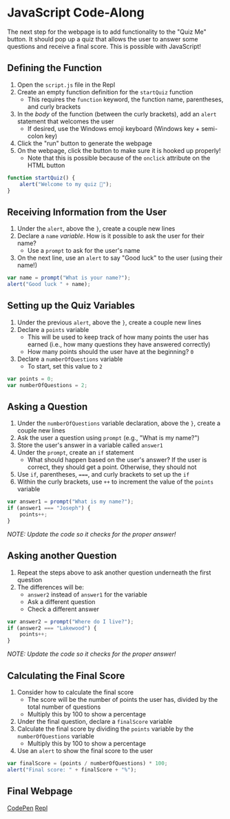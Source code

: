 # JavaScript Code-Along
The next step for the webpage is to add functionality to the "Quiz Me" button. It should pop up a quiz that allows the user to answer some questions and receive a final score. This is possible with JavaScript!

## Defining the Function
1. Open the `script.js` file in the Repl
1. Create an empty function definition for the `startQuiz` function
    - This requires the `function` keyword, the function name, parentheses, and curly brackets
1. In the _body_ of the function (between the curly brackets), add an `alert` statement that welcomes the user
    - If desired, use the Windows emoji keyboard (Windows key + semi-colon key)
1. Click the "run" button to generate the webpage
1. On the webpage, click the button to make sure it is hooked up properly!
    - Note that this is possible because of the `onclick` attribute on the HTML button

```js
function startQuiz() {
    alert("Welcome to my quiz 🙂");
}
```

## Receiving Information from the User
1. Under the `alert`, above the `}`, create a couple new lines
1. Declare a `name` _variable_. How is it possible to ask the user for their name?
    - Use a `prompt` to ask for the user's name
1. On the next line, use an `alert` to say "Good luck" to the user (using their name!)

```js
var name = prompt("What is your name?");
alert("Good luck " + name);
```

## Setting up the Quiz Variables
1. Under the previous `alert`, above the `}`, create a couple new lines
1. Declare a `points` variable
    - This will be used to keep track of how many points the user has earned (i.e., how many questions they have answered correctly)
    - How many points should the user have at the beginning? `0`
1. Declare a `numberOfQuestions` variable
    - To start, set this value to `2`

```js
var points = 0;
var numberOfQuestions = 2;
```

## Asking a Question
1. Under the `numberOfQuestions` variable declaration, above the `}`, create a couple new lines
1. Ask the user a question using `prompt` (e.g., "What is my name?")
1. Store the user's answer in a variable called `answer1`
1. Under the `prompt`, create an `if` statement
    - What should happen based on the user's answer? If the user is correct, they should get a point. Otherwise, they should not
1. Use `if`, parentheses, `===`, and curly brackets to set up the `if`
1. Within the curly brackets, use `++` to increment the value of the `points` variable

```js
var answer1 = prompt("What is my name?");
if (answer1 === "Joseph") {
    points++;
}
```

_NOTE: Update the code so it checks for the proper answer!_

## Asking another Question
1. Repeat the steps above to ask another question underneath the first question
1. The differences will be:
    - `answer2` instead of `answer1` for the variable
    - Ask a different question
    - Check a different answer

```js
var answer2 = prompt("Where do I live?");
if (answer2 === "Lakewood") {
    points++;
}
```

_NOTE: Update the code so it checks for the proper answer!_

## Calculating the Final Score
1. Consider how to calculate the final score
    - The score will be the number of points the user has, divided by the total number of questions
    - Multiply this by 100 to show a percentage
1. Under the final question, declare a `finalScore` variable
1. Calculate the final score by dividing the `points` variable by the `numberOfQuestions` variable
    - Multiply this by 100 to show a percentage
1. Use an `alert` to show the final score to the user

```js
var finalScore = (points / numberOfQuestions) * 100;
alert("Final score: " + finalScore + "%");
```

## Final Webpage
[CodePen](https://codepen.io/jmaxwell/pen/BaBVVrO)
[Repl](https://repl.it/@JosephMaxwell/WebpageChallenges#script.js)
